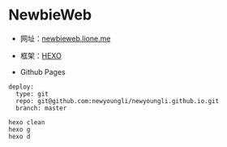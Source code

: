 # NewbieWeb

- 网址：[newbieweb.lione.me](https://newbieweb.lione.me)

- 框架：[HEXO](https://hexo.io/zh-cn/docs/)


- Github Pages

```
deploy:
  type: git
  repo: git@github.com:newyoungli/newyoungli.github.io.git
  branch: master

hexo clean
hexo g
hexo d
```





